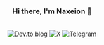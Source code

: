 <div align=center>

### Hi there, I'm Naxeion 👋
\
[![Dev.to blog](https://img.shields.io/badge/dev.to-0A0A0A?style=for-the-badge&logo=dev.to&logoColor=white)](https://dev.to/naxeion)
[![X](https://img.shields.io/badge/X-%230A0A0A.svg?style=for-the-badge&logo=X&logoColor=white)](https://x.com/naxeion)
[![Telegram](https://img.shields.io/badge/Telegram-0A0A0A?style=for-the-badge&logo=telegram&logoColor=white)](https://t.me/naxeion)

<!--
\
\
![Rust language](https://img.shields.io/badge/Rust-0A0A0A?style=for-the-badge&logo=rust&logoColor=white)
![C# language](https://img.shields.io/badge/C%23-0A0A0A?style=for-the-badge&logo=c-sharp&logoColor=white)
![Python language](https://img.shields.io/badge/Python-0A0A0A?style=for-the-badge&logo=python&logoColor=white)
![PHP language](https://img.shields.io/badge/PHP-0A0A0A?style=for-the-badge&logo=php&logoColor=white)
![R language](https://img.shields.io/badge/R-0A0A0A?style=for-the-badge&logo=r&logoColor=white)
![Go language](https://img.shields.io/badge/Go-0A0A0A?style=for-the-badge&logo=go&logoColor=white)
\
![Pug language](https://img.shields.io/badge/Pug-0A0A0A?style=for-the-badge&logo=pug&logoColor=white)
![ReactJS](https://img.shields.io/badge/React-0A0A0A?style=for-the-badge&logo=react&logoColor=white)
![TypeScript](https://img.shields.io/badge/typescript-%230A0A0A.svg?style=for-the-badge&logo=typescript&logoColor=white)
![Prisma](https://img.shields.io/badge/Prisma-0A0A0A?style=for-the-badge&logo=Prisma&logoColor=white)
![SQLite](https://img.shields.io/badge/SQLite-0A0A0A?style=for-the-badge&logo=sqlite&logoColor=white)
\
![Shell Script](https://img.shields.io/badge/shell_script-%230A0A0A.svg?style=for-the-badge&logo=gnu-bash&logoColor=white)
![Linux](https://img.shields.io/badge/Linux-0A0A0A?style=for-the-badge&logo=linux&logoColor=white)
![Kali](https://img.shields.io/badge/Kali-0A0A0A?style=for-the-badge&logo=kalilinux&logoColor=white)
![Git](https://img.shields.io/badge/GIT-0A0A0A?style=for-the-badge&logo=git&logoColor=white)
-->

</div>
